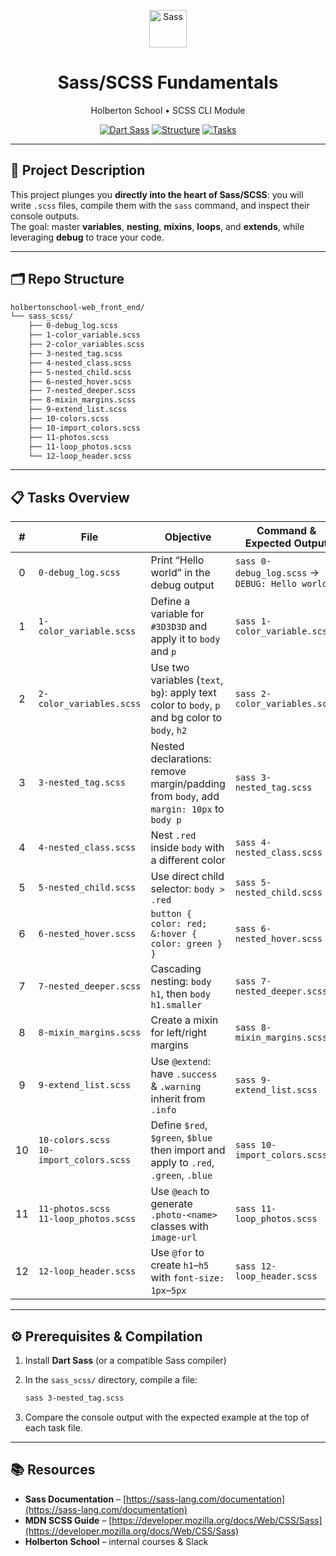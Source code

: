 <p align="center">
  <img src="https://raw.githubusercontent.com/encharm/Font-Awesome-SVG-PNG/master/black/svg/sass.svg" alt="Sass" width="60" height="60"/>
  <h1 align="center">Sass/SCSS Fundamentals</h1>
  <p align="center">Holberton School • SCSS CLI Module</p>
</p>

<p align="center">
  <a href="https://sass-lang.com/"><img src="https://img.shields.io/badge/Sass-Dart%20Sass-cc6699" alt="Dart Sass"></a>
  <a href="#🗂️-repo-structure"><img src="https://img.shields.io/badge/📁-Structure-brightgreen" alt="Structure"></a>
  <a href="#📋-tasks-overview"><img src="https://img.shields.io/badge/📋-Tasks-blue" alt="Tasks"></a>
</p>

---

## 📝 Project Description

This project plunges you **directly into the heart of Sass/SCSS**: you will write `.scss` files, compile them with the `sass` command, and inspect their console outputs.  
The goal: master **variables**, **nesting**, **mixins**, **loops**, and **extends**, while leveraging **debug** to trace your code.

---

## 🗂️ Repo Structure

```bash
holbertonschool-web_front_end/
└── sass_scss/
    ├── 0-debug_log.scss
    ├── 1-color_variable.scss
    ├── 2-color_variables.scss
    ├── 3-nested_tag.scss
    ├── 4-nested_class.scss
    ├── 5-nested_child.scss
    ├── 6-nested_hover.scss
    ├── 7-nested_deeper.scss
    ├── 8-mixin_margins.scss
    ├── 9-extend_list.scss
    ├── 10-colors.scss
    ├── 10-import_colors.scss
    ├── 11-photos.scss
    ├── 11-loop_photos.scss
    └── 12-loop_header.scss
````

---

## 📋 Tasks Overview

|  #  | File                                        | Objective                                                                                      | Command & Expected Output                      |
| :-: | ------------------------------------------- | ---------------------------------------------------------------------------------------------- | ---------------------------------------------- |
|  0  | `0-debug_log.scss`                          | Print “Hello world” in the debug output                                                        | `sass 0-debug_log.scss` → `DEBUG: Hello world` |
|  1  | `1-color_variable.scss`                     | Define a variable for `#3D3D3D` and apply it to `body` and `p`                                 | `sass 1-color_variable.scss`                   |
|  2  | `2-color_variables.scss`                    | Use two variables (`text`, `bg`): apply text color to `body`, `p` and bg color to `body`, `h2` | `sass 2-color_variables.scss`                  |
|  3  | `3-nested_tag.scss`                         | Nested declarations: remove margin/padding from `body`, add `margin: 10px` to `body p`         | `sass 3-nested_tag.scss`                       |
|  4  | `4-nested_class.scss`                       | Nest `.red` inside `body` with a different color                                               | `sass 4-nested_class.scss`                     |
|  5  | `5-nested_child.scss`                       | Use direct child selector: `body > .red`                                                       | `sass 5-nested_child.scss`                     |
|  6  | `6-nested_hover.scss`                       | `button { color: red; &:hover { color: green } }`                                              | `sass 6-nested_hover.scss`                     |
|  7  | `7-nested_deeper.scss`                      | Cascading nesting: `body h1`, then `body h1.smaller`                                           | `sass 7-nested_deeper.scss`                    |
|  8  | `8-mixin_margins.scss`                      | Create a mixin for left/right margins                                                          | `sass 8-mixin_margins.scss`                    |
|  9  | `9-extend_list.scss`                        | Use `@extend`: have `.success` & `.warning` inherit from `.info`                               | `sass 9-extend_list.scss`                      |
|  10 | `10-colors.scss`<br>`10-import_colors.scss` | Define `$red`, `$green`, `$blue` then import and apply to `.red`, `.green`, `.blue`            | `sass 10-import_colors.scss`                   |
|  11 | `11-photos.scss`<br>`11-loop_photos.scss`   | Use `@each` to generate `.photo-<name>` classes with `image-url`                               | `sass 11-loop_photos.scss`                     |
|  12 | `12-loop_header.scss`                       | Use `@for` to create `h1`–`h5` with `font-size: 1px`–`5px`                                     | `sass 12-loop_header.scss`                     |

---

## ⚙️ Prerequisites & Compilation

1. Install **Dart Sass** (or a compatible Sass compiler)
2. In the `sass_scss/` directory, compile a file:

   ```bash
   sass 3-nested_tag.scss
   ```
3. Compare the console output with the expected example at the top of each task file.

---

## 📚 Resources

* **Sass Documentation** – [https://sass-lang.com/documentation](https://sass-lang.com/documentation)
* **MDN SCSS Guide** – [https://developer.mozilla.org/docs/Web/CSS/Sass](https://developer.mozilla.org/docs/Web/CSS/Sass)
* **Holberton School** – internal courses & Slack

